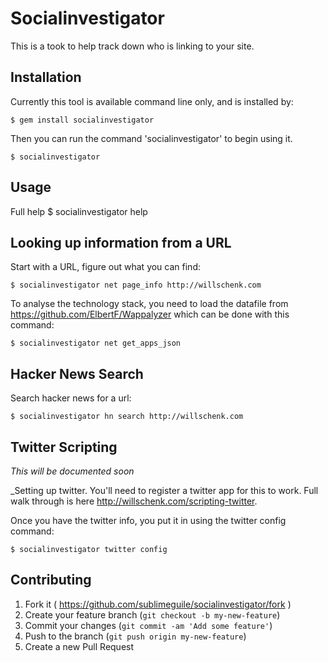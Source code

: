# Socialinvestigator

This is a took to help track down who is linking to your site.

## Installation

Currently this tool is available command line only, and is installed by:

    $ gem install socialinvestigator

Then you can run the command 'socialinvestigator' to begin using it.

    $ socialinvestigator

## Usage

Full help
    $ socialinvestigator help

## Looking up information from a URL

Start with a URL, figure out what you can find:

    $ socialinvestigator net page_info http://willschenk.com

To analyse the technology stack, you need to load the datafile from
https://github.com/ElbertF/Wappalyzer
which can be done with this command:

    $ socialinvestigator net get_apps_json

## Hacker News Search

Search hacker news for a url:

    $ socialinvestigator hn search http://willschenk.com

## Twitter Scripting

_This will be documented soon_

_Setting up twitter.  You'll need to register a twitter app for this to work.
Full walk through is here http://willschenk.com/scripting-twitter.

Once you have the twitter info, you put it in using the twitter config command:

    $ socialinvestigator twitter config
    
## Contributing

1. Fork it ( https://github.com/sublimeguile/socialinvestigator/fork )
2. Create your feature branch (`git checkout -b my-new-feature`)
3. Commit your changes (`git commit -am 'Add some feature'`)
4. Push to the branch (`git push origin my-new-feature`)
5. Create a new Pull Request
